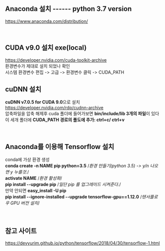 ## Anaconda 설치 ------ python 3.7 version 

https://www.anaconda.com/distribution/

<br/>

## CUDA v9.0 설치 exe(local)

https://developer.nvidia.com/cuda-toolkit-archive
<br/>환경변수가 제대로 설치 되었나 확인
<br/>시스템 환경변수 편집 -> 고급 -> 환경변수 클릭 -> CUDA_PATH
<br/>


## cuDNN 설치

**cuDNN v7.0.5 for CUDA 9.0**으로 설치
<br/>https://developer.nvidia.com/rdp/cudnn-archive
<br/>압축파일을 압축 해제후 cuda 폴더에 들어가보면 **bin/include/lib 3개의 파일**이 있다
<br/>이 세개 폴더에 **CUDA_PATH 경로의 폴도에 추가: ctrl+c/ ctrl+v**

<br/>

## Anaconda를 이용해 Tensorflow 설치

conda에 가상 환경 생성
<br/>**conda create -n NAME pip python=3.5** /*환경 만들기(python 3.5) -> y/n 나오면 y 누를것.*/
<br/>**activate NAME** /*환경 활성화*/
<br/>**pip install --upgrade pip** /*일단 pip 를 업그레이드 시켜준다.*/
<br/>만약 안되면 **easy_install -U pip**
<br/>**pip install --ignore-installed --upgrade tensorflow-gpu==1.12.0** /*텐서플로우 GPU 버전 설치*/
<br/><br/><br/>


## 참고 사이트

https://devyurim.github.io/python/tensorflow/2018/04/30/tensorflow-1.html

